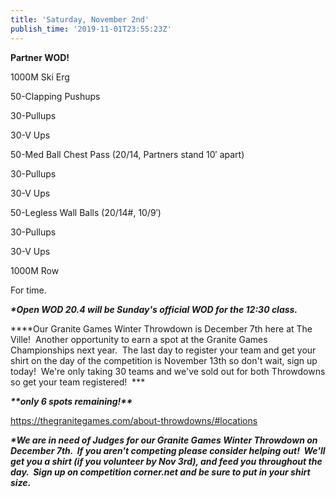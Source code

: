 ```yaml
---
title: 'Saturday, November 2nd'
publish_time: '2019-11-01T23:55:23Z'
---
```


**Partner WOD!**

1000M Ski Erg

50-Clapping Pushups

30-Pullups

30-V Ups

50-Med Ball Chest Pass (20/14, Partners stand 10′ apart)

30-Pullups

30-V Ups

50-Legless Wall Balls (20/14\#, 10/9′)

30-Pullups

30-V Ups

1000M Row

For time.

***\*Open WOD 20.4 will be Sunday's official WOD for the 12:30 class.***

***\*Our Granite Games Winter Throwdown is December 7th here at The
Ville!  Another opportunity to earn a spot at the Granite Games
Championships next year.  The last day to register your team and get
your shirt on the day of the competition is November 13th so don't wait,
sign up today!  We're only taking 30 teams and we've sold out for both
Throwdowns so get your team registered!  ***

***\*\*only 6 spots remaining!\*\****

<https://thegranitegames.com/about-throwdowns/#locations>

***\*We are in need of Judges for our Granite Games Winter Throwdown on
December 7th.  If you aren't competing please consider helping out!
 We'll get you a shirt (if you volunteer by Nov 3rd), and feed you
throughout the day.  Sign up on competition corner.net and be sure to
put in your shirt size.***
